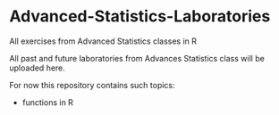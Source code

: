 # Advanced-Statistics-Laboratories
All exercises from Advanced Statistics classes in R

All past and future laboratories from Advances Statistics class will be uploaded here.

For now this repository contains such topics:
- functions in R

